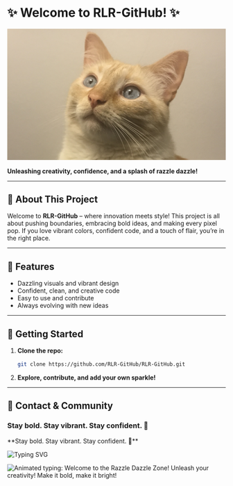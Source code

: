 <!--
**RLR-GitHub/RLR-GitHub**
-->

# ✨ Welcome to RLR-GitHub! ✨

<!-- Centered content below (Markdown does not natively support centering) -->

![Remy Face](https://github.com/RLR-GitHub/RLR-GitHub/blob/main/RemyFaceCroppedDownsampled.JPG)

</div>

<!-- Centered content below (Markdown does not natively support centering) -->

**Unleashing creativity, confidence, and a splash of razzle dazzle!**

</div>

---

## 🚀 About This Project

Welcome to **RLR-GitHub** – where innovation meets style! This project is all about pushing boundaries, embracing bold ideas, and making every pixel pop. If you love vibrant colors, confident code, and a touch of flair, you’re in the right place.

---

## 🌈 Features

- Dazzling visuals and vibrant design
- Confident, clean, and creative code
- Easy to use and contribute
- Always evolving with new ideas

---

## 🏁 Getting Started

1. **Clone the repo:**

   ```bash
   git clone https://github.com/RLR-GitHub/RLR-GitHub.git
   ```

2. **Explore, contribute, and add your own sparkle!**

---

## 💬 Contact & Community

<!-- Centered content below (Markdown does not natively support centering) -->

### Stay bold. Stay vibrant. Stay confident. 🚀

</div>
  **Stay bold. Stay vibrant. Stay confident. 🚀**
<!-- Centered content below (Markdown does not natively support centering) -->

![Typing SVG](https://readme-typing-svg.demolab.com?font=Fira+Code&size=28&pause=1000&color=FF0080&center=true&vCenter=true&width=600&lines=Welcome+to+the+Razzle+Dazzle+Zone!;Unleash+your+creativity!;Make+it+bold%2C+make+it+bright!)

<!-- End centered content -->

<!-- Centered content below (Markdown does not natively support centering) -->

![Animated typing: Welcome to the Razzle Dazzle Zone! Unleash your creativity! Make it bold, make it bright!](https://readme-typing-svg.demolab.com?font=Fira+Code&size=28&pause=1000&color=FF0080&center=true&vCenter=true&width=600&lines=Welcome+to+the+Razzle+Dazzle+Zone!;Unleash+your+creativity!;Make+it+bold%2C+make+it+bright!)

<!-- End centered content -->
